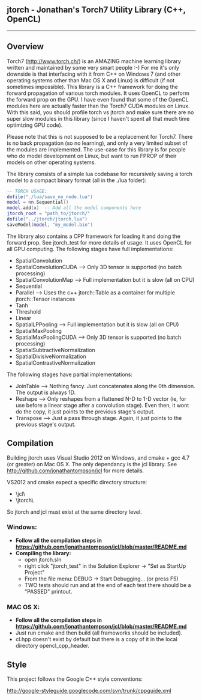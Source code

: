 **jtorch - Jonathan's Torch7 Utility Library (C++, OpenCL)**
---------
---------

**Overview**
--------

Torch7 (<http://www.torch.ch/>) is an AMAZING machine learning library written and maintained by some very smart people :-)  For me it's only downside is that interfacing with it from C++ on Windows 7 (and other operating systems other than Mac OS X and Linux) is difficult (if not sometimes impossible).  This library is a C++ framework for doing the forward propagation of various torch modules.  It uses OpenCL to perform the forward prop on the GPU.  I have even found that some of the OpenCL modules here are actually faster than the Torch7 CUDA modules on Linux.  With this said, you should profile torch vs jtorch and make sure there are no super slow modules in this library (since I haven't spent all that much time optimizing GPU code).

Please note that this is not supposed to be a replacement for Torch7.  There is no back propagation (so no learning), and only a very limited subset of the modules are implemented.  The use-case for this library is for people who do model development on Linux, but want to run FPROP of their models on other operating systems.

The library consists of a simple lua codebase for recursively saving a torch model to a compact binary format (all in the ./lua folder):

```lua
-- TORCH USAGE:
dofile("./lua/save_nn_node.lua")
model = nn.Sequential()
model.add(x)  -- Add all the model components here
jtorch_root = "path_to/jtorch/"
dofile("../jtorch/jtorch.lua")
saveModel(model, "my_model.bin")
```

The library also contains a CPP framework for loading it and doing the forward prop.  See jtorch_test for more details of usage.  It uses OpenCL for all GPU computing.  The following stages have full  implementations:

- SpatialConvolution
- SpatialConvolutionCUDA  --> Only 3D tensor is supported (no batch processing)
- SpatialConvolutionMap   --> Full implementation but it is slow (all on CPU)
- Sequential
- Parallel  --> Uses the c++ jtorch::Table as a container for multiple jtorch::Tensor<float> instances
- Tanh
- Threshold
- Linear
- SpatialLPPooling  --> Full implementation but it is slow (all on CPU)
- SpatialMaxPooling
- SpatialMaxPoolingCUDA  --> Only 3D tensor is supported (no batch processing)
- SpatialSubtractiveNormalization
- SpatialDivisiveNormalization
- SpatialContrastiveNormalization

The following stages have partial implementations:
- JoinTable --> Nothing fancy.  Just concatenates along the 0th dimension. The output is always 1D.
- Reshape --> Only reshapes from a flattened N-D to 1-D vector (ie, for use before a linear stage after a convolution stage).  Even then, it wont do the copy, it just points to the previous stage's output.
- Transpose --> Just a pass through stage.  Again, it just points to the previous stage's output.

**Compilation**
---------------

Building jtorch uses Visual Studio 2012 on Windows, and cmake + gcc 4.7 (or greater) on Mac OS X.  The only dependancy is the jcl library.  See <http://github.com/jonathantompson/jcl> for more details.

VS2012 and cmake expect a specific directory structure:

- \\jcl\\
- \\jtorch\\

So jtorch and jcl must exist at the same directory level.

### Windows:
- **Follow all the compilation steps in <https://github.com/jonathantompson/jcl/blob/master/README.md>**
- **Compiling the library:**
    - open jtorch.sln
    - right click "jtorch_test" in the Solution Explorer -> "Set as StartUp Project"
    - From the file menu: DEBUG -> Start Debugging... (or press F5)
    - TWO tests should run and at the end of each test there should be a "PASSED" printout.

### MAC OS X:
- **Follow all the compilation steps in <https://github.com/jonathantompson/jcl/blob/master/README.md>**
- Just run cmake and then build (all frameworks should be included).  
- cl.hpp doesn't exist by default but there is a copy of it in the local directory opencl_cpp_header.

**Style**
---------

This project follows the Google C++ style conventions: 

<http://google-styleguide.googlecode.com/svn/trunk/cppguide.xml>
